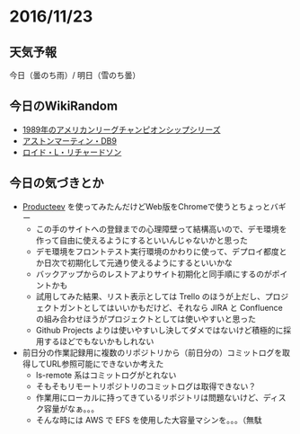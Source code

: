 # 2016/11/23

## 天気予報

今日（曇のち雨）/ 明日（雪のち曇）

## 今日のWikiRandom

* [1989年のアメリカンリーグチャンピオンシップシリーズ](https://ja.wikipedia.org/wiki/1989%E5%B9%B4%E3%81%AE%E3%82%A2%E3%83%A1%E3%83%AA%E3%82%AB%E3%83%B3%E3%83%AA%E3%83%BC%E3%82%B0%E3%83%81%E3%83%A3%E3%83%B3%E3%83%94%E3%82%AA%E3%83%B3%E3%82%B7%E3%83%83%E3%83%97%E3%82%B7%E3%83%AA%E3%83%BC%E3%82%BA)
* [アストンマーティン・DB9](https://ja.wikipedia.org/wiki/%E3%82%A2%E3%82%B9%E3%83%88%E3%83%B3%E3%83%9E%E3%83%BC%E3%83%86%E3%82%A3%E3%83%B3%E3%83%BBDB9)
* [ロイド・L・リチャードソン](https://ja.wikipedia.org/wiki/%E3%83%AD%E3%82%A4%E3%83%89%E3%83%BBL%E3%83%BB%E3%83%AA%E3%83%81%E3%83%A3%E3%83%BC%E3%83%89%E3%82%BD%E3%83%B3)

## 今日の気づきとか

* [Producteev](https://www.producteev.com/) を使ってみたんだけどWeb版をChromeで使うとちょっとバギー
  * この手のサイトへの登録までの心理障壁って結構高いので、デモ環境を作って自由に使えるようにするといいんじゃないかと思った
  * デモ環境をフロントテスト実行環境のかわりに使って、デプロイ都度とか日次で初期化して元通り使えるようにするといいかな
  * バックアップからのレストアよりサイト初期化と同手順にするのがポイントかも
  * 試用してみた結果、リスト表示としては Trello のほうが上だし、プロジェクトガントとしてはいいかもだけど、それなら JIRA と Confluence の組み合わせほうがプロジェクトとしては使いやすいと思った
  * Github Projects よりは使いやすいし決してダメではないけど積極的に採用するほどでもないかもしれない
* 前日分の作業記録用に複数のリポジトリから（前日分の）コミットログを取得してURL参照可能にできないか考えた
  * ls-remote 系はコミットログがとれない
  * そもそもリモートリポジトリのコミットログは取得できない？
  * 作業用にローカルに持ってきているリポジトリは問題ないけど、ディスク容量がなぁ。。。
  * そんな時には AWS で EFS を使用した大容量マシンを。。。（無駄